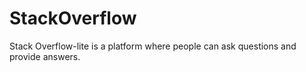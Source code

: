 # StackOverflow
Stack Overflow-lite is a platform where people can ask questions and provide answers.
